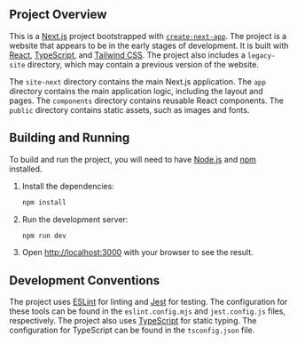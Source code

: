 ## Project Overview

This is a [Next.js](https://nextjs.org/) project bootstrapped with [`create-next-app`](https://nextjs.org/docs/app/api-reference/cli/create-next-app). The project is a website that appears to be in the early stages of development. It is built with [React](https://react.dev/), [TypeScript](https://www.typescriptlang.org/), and [Tailwind CSS](https://tailwindcss.com/). The project also includes a `legacy-site` directory, which may contain a previous version of the website.

The `site-next` directory contains the main Next.js application. The `app` directory contains the main application logic, including the layout and pages. The `components` directory contains reusable React components. The `public` directory contains static assets, such as images and fonts.

## Building and Running

To build and run the project, you will need to have [Node.js](https://nodejs.org/en/) and [npm](https://www.npmjs.com/) installed.

1.  Install the dependencies:
    ```bash
    npm install
    ```
2.  Run the development server:
    ```bash
    npm run dev
    ```
3.  Open [http://localhost:3000](http://localhost:3000) with your browser to see the result.

## Development Conventions

The project uses [ESLint](https://eslint.org/) for linting and [Jest](https://jestjs.io/) for testing. The configuration for these tools can be found in the `eslint.config.mjs` and `jest.config.js` files, respectively. The project also uses [TypeScript](https://www.typescriptlang.org/) for static typing. The configuration for TypeScript can be found in the `tsconfig.json` file.
